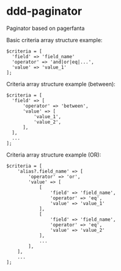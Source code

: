 # ddd-paginator
Paginator based on pagerfanta

Basic criteria array structure example:
````
$criteria = [
  'field' => 'field_name'
  'operator' => 'and|or|eq|...',
  'value' => 'value_1'
];
````

Criteria array structure example (between):
````
$criteria = [
  'field' => [
      'operator' => 'between',
      'value' => [
          'value_1',
          'value_2',
      ],
  ],
  ...
];
````

Criteria array structure example (OR):
````
$criteria = [
    'alias?.field_name' => [
        'operator' => 'or',
        'value' => [
            [
                'field' => 'field_name',
                'operator' => 'eq',
                'value' => 'value_1'
            ],
            [
                'field' => 'field_name',
                'operator' => 'eq',
                'value' => 'value_2'
            ],
            ...
        ],
    ],
    ...
];
````
